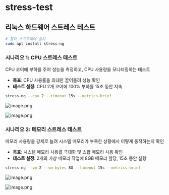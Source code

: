 # stress-test
## 리눅스 하드웨어 스트레스 테스트

```bash
# 필요 소프트웨어 설치
sudo apt install stress-ng
```

### 시나리오 1: CPU 스트레스 테스트

CPU 코어에 부하를 주어 성능을 측정하고, CPU 사용량을 모니터링하는 테스트

- **목표**: CPU 사용률을 최대한 끌어올려 성능 확인
- **테스트 설정**: CPU 2개 코어에 100% 부하를 15초 동안 지속

```bash
stress-ng --cpu 2 --timeout 15s --metrics-brief
```

![image.png](https://img.notionusercontent.com/s3/prod-files-secure%2Fec5b0c54-e4b8-4aab-9659-c6c25e0c5f35%2F9ddffc9b-709a-4ad6-8d21-5cafc03368f6%2Fimage.png/size/w=2000?exp=1728373222&sig=IHgfYO25rTKNRjufO3TxHrehjnZs_Ui_OrVl4MTREuM)

![image.png](https://img.notionusercontent.com/s3/prod-files-secure%2Fec5b0c54-e4b8-4aab-9659-c6c25e0c5f35%2F2cd0c59f-9738-4499-bd6e-7931e999692e%2Fimage.png/size/w=2000?exp=1728373262&sig=OxUAfzVMMXPRMzE7KOrQ5RgVPUJtLvN8S7G-fHxy5Lg)

### 시나리오 2: 메모리 스트레스 테스트

메모리 사용량을 강제로 늘려 시스템 메모리가 부족한 상황에서 어떻게 동작하는지 확인

- **목표**: 시스템 메모리 사용률 극대화 및 스왑 메모리 사용 확인
- **테스트 설정**: 2개의 가상 메모리 작업에  8GB 메모리 할당, 15초 동안 실행

```bash
stress-ng --vm 2 --vm-bytes 8G --timeout 15s --metrics-brief
```

![image.png](https://img.notionusercontent.com/s3/prod-files-secure%2Fec5b0c54-e4b8-4aab-9659-c6c25e0c5f35%2F6ab0c6fe-9bca-4831-a739-028926655e55%2Fimage.png/size/w=2000?exp=1728373265&sig=Nvm6OI6rdPwyHef0yJ7q0X32QLjPWyMiKV7-Fr6YTFI)

![image.png](https://img.notionusercontent.com/s3/prod-files-secure%2Fec5b0c54-e4b8-4aab-9659-c6c25e0c5f35%2F9ddffc9b-709a-4ad6-8d21-5cafc03368f6%2Fimage.png/size/w=2000?exp=1728373222&sig=IHgfYO25rTKNRjufO3TxHrehjnZs_Ui_OrVl4MTREuM)
